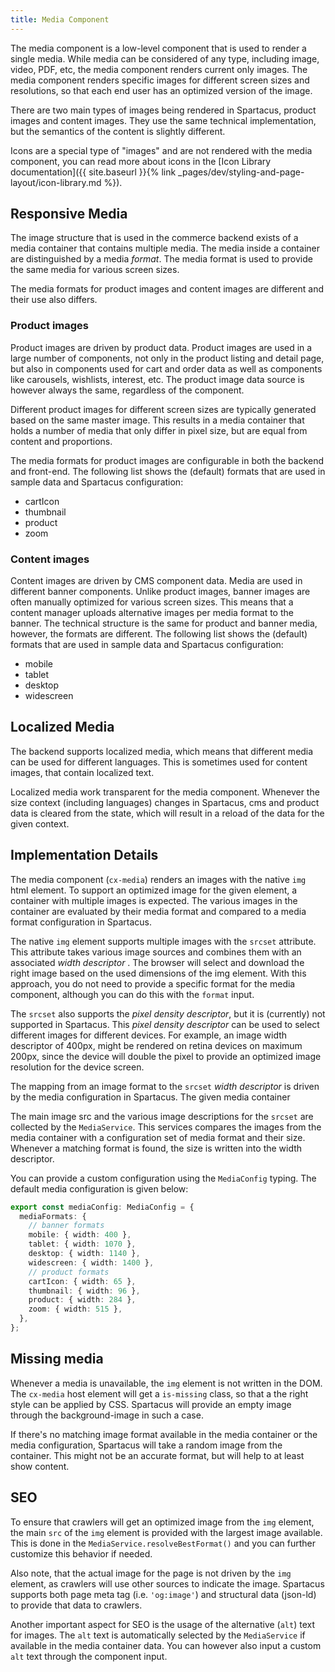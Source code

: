 ```yaml
---
title: Media Component
---
```


The media component is a low-level component that is used to render a single media. While media can be considered of any type, including image, video, PDF, etc, the media component renders current only images.
The media component renders specific images for different screen sizes and resolutions, so that each end user has an optimized version of the image.

There are two main types of images being rendered in Spartacus, product images and content images. They use the same technical implementation, but the semantics of the content is slightly different.

Icons are a special type of "images" and are not rendered with the media component, you can read more about icons in the [Icon Library documentation]({{ site.baseurl }}{% link _pages/dev/styling-and-page-layout/icon-library.md %}).

## Responsive Media

The image structure that is used in the commerce backend exists of a media container that contains multiple media. The media inside a container are distinguished by a media _format_. The media format is used to provide the same media for various screen sizes.

The media formats for product images and content images are different and their use also differs.

### Product images

Product images are driven by product data. Product images are used in a large number of components, not only in the product listing and detail page, but also in components used for cart and order data as well as components like carousels, wishlists, interest, etc. The product image data source is however always the same, regardless of the component.

Different product images for different screen sizes are typically generated based on the same master image. This results in a media container that holds a number of media that only differ in pixel size, but are equal from content and proportions.

The media formats for product images are configurable in both the backend and front-end. The following list shows the (default) formats that are used in sample data and Spartacus configuration:

- cartIcon
- thumbnail
- product
- zoom

### Content images

Content images are driven by CMS component data. Media are used in different banner components. Unlike product images, banner images are often manually optimized for various screen sizes. This means that a content manager uploads alternative images per media format to the banner. The technical structure is the same for product and banner media, however, the formats are different. The following list shows the (default) formats that are used in sample data and Spartacus configuration:

- mobile
- tablet
- desktop
- widescreen

## Localized Media

The backend supports localized media, which means that different media can be used for different languages. This is sometimes used for content images, that contain localized text.

Localized media work transparent for the media component. Whenever the size context (including languages) changes in Spartacus, cms and product data is cleared from the state, which will result in a reload of the data for the given context.

## Implementation Details

The media component (`cx-media`) renders an images with the native `img` html element. To support an optimized image for the given element, a container with multiple images is expected. The various images in the container are evaluated by their media format and compared to a media format configuration in Spartacus.

The native `img` element supports multiple images with the `srcset` attribute. This attribute takes various image sources and combines them with an associated _width descriptor_ . The browser will select and download the right image based on the used dimensions of the img element. With this approach, you do not need to provide a specific format for the media component, although you can do this with the `format` input.

The `srcset` also supports the _pixel density descriptor_, but it is (currently) not supported in Spartacus. This _pixel density descriptor_ can be used to select different images for different devices. For example, an image width descriptor of 400px, might be rendered on retina devices on maximum 200px, since the device will double the pixel to provide an optimized image resolution for the device screen.

The mapping from an image format to the `srcset` _width descriptor_ is driven by the media configuration in Spartacus. The given media container

The main image src and the various image descriptions for the `srcset` are collected by the `MediaService`. This services compares the images from the media container with a configuration set of media format and their size. Whenever a matching format is found, the size is written into the width descriptor.

You can provide a custom configuration using the `MediaConfig` typing. The default media configuration is given below:

```ts
export const mediaConfig: MediaConfig = {
  mediaFormats: {
    // banner formats
    mobile: { width: 400 },
    tablet: { width: 1070 },
    desktop: { width: 1140 },
    widescreen: { width: 1400 },
    // product formats
    cartIcon: { width: 65 },
    thumbnail: { width: 96 },
    product: { width: 284 },
    zoom: { width: 515 },
  },
};
```

## Missing media

Whenever a media is unavailable, the `img` element is not written in the DOM. The `cx-media` host element will get a `is-missing` class, so that a the right style can be applied by CSS. Spartacus will provide an empty image through the background-image in such a case.

If there's no matching image format available in the media container or the media configuration, Spartacus will take a random image from the container. This might not be an accurate format, but will help to at least show content.

## SEO

To ensure that crawlers will get an optimized image from the `img` element, the main `src` of the `img` element is provided with the
largest image available. This is done in the `MediaService.resolveBestFormat()` and you can further customize this behavior if needed.

Also note, that the actual image for the page is not driven by the `img` element, as crawlers will use other sources to indicate the image. Spartacus supports both page meta tag (i.e. `'og:image'`) and structural data (json-ld) to provide that data to crawlers.

Another important aspect for SEO is the usage of the alternative (`alt`) text for images. The `alt` text is automatically selected by the `MediaService` if available in the media container data. You can however also input a custom `alt` text through the component input.

